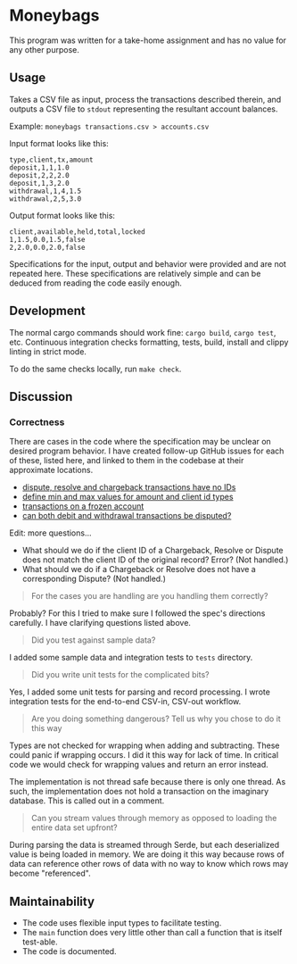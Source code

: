 
# Moneybags

This program was written for a take-home assignment and has no value for any other purpose.

## Usage

Takes a CSV file as input, process the transactions described therein, and outputs a CSV file to `stdout` representing
the resultant account balances.

Example: `moneybags transactions.csv > accounts.csv`

Input format looks like this:

```csv
type,client,tx,amount
deposit,1,1,1.0
deposit,2,2,2.0
deposit,1,3,2.0
withdrawal,1,4,1.5
withdrawal,2,5,3.0
```

Output format looks like this:

```csv
client,available,held,total,locked
1,1.5,0.0,1.5,false
2,2.0,0.0,2.0,false
```

Specifications for the input, output and behavior were provided and are not repeated here.
These specifications are relatively simple and can be deduced from reading the code easily enough.

## Development

The normal cargo commands should work fine: `cargo build`, `cargo test`, etc.
Continuous integration checks formatting, tests, build, install and clippy linting in strict mode.

To do the same checks locally, run `make check`.

## Discussion

### Correctness

There are cases in the code where the specification may be unclear on desired program behavior.
I have created follow-up GitHub issues for each of these, listed here,
and linked to them in the codebase at their approximate locations.
- [dispute, resolve and chargeback transactions have no IDs](https://github.com/webern/moneybags/issues/2)
- [define min and max values for amount and client id types](https://github.com/webern/moneybags/issues/3)
- [transactions on a frozen account](https://github.com/webern/moneybags/issues/4)
- [can both debit and withdrawal transactions be disputed?](https://github.com/webern/moneybags/issues/5)

Edit: more questions...
- What should we do if the client ID of a Chargeback, Resolve or Dispute does not match the client ID of the original 
  record? Error? (Not handled.)
- What should we do if a Chargeback or Resolve does not have a corresponding Dispute? (Not handled.)

> For the cases you are handling are you handling them correctly?

Probably?
For this I tried to make sure I followed the spec's directions carefully.
I have clarifying questions listed above.

> Did you test against sample data?

I added some sample data and integration tests to `tests` directory.

> Did you write unit tests for the complicated bits?

Yes, I added some unit tests for parsing and record processing.
I wrote integration tests for the end-to-end CSV-in, CSV-out workflow.

> Are you doing something dangerous? Tell us why you chose to do it this way

Types are not checked for wrapping when adding and subtracting.
These could panic if wrapping occurs.
I did it this way for lack of time.
In critical code we would check for wrapping values and return an error instead.

The implementation is not thread safe because there is only one thread.
As such, the implementation does not hold a transaction on the imaginary database.
This is called out in a comment.

> Can you stream values through memory as opposed to loading the entire data set upfront?

During parsing the data is streamed through Serde, but each deserialized value is being loaded in memory.
We are doing it this way because rows of data can reference other rows of data with no way to know which rows may become
"referenced".

## Maintainability

- The code uses flexible input types to facilitate testing.
- The `main` function does very little other than call a function that is itself test-able.
- The code is documented.
